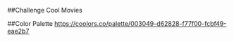 ##Challenge Cool Movies

##Color Palette
https://coolors.co/palette/003049-d62828-f77f00-fcbf49-eae2b7
